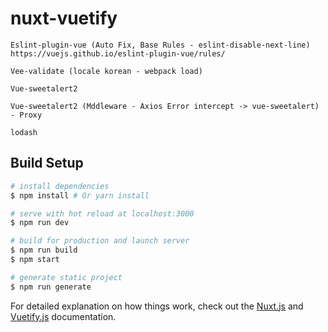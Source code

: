 # nuxt-vuetify

``` INFO
Eslint-plugin-vue (Auto Fix, Base Rules - eslint-disable-next-line) 
https://vuejs.github.io/eslint-plugin-vue/rules/

Vee-validate (locale korean - webpack load)

Vue-sweetalert2

Vue-sweetalert2 (Mddleware - Axios Error intercept -> vue-sweetalert)
- Proxy 

lodash
```

## Build Setup

``` bash
# install dependencies
$ npm install # Or yarn install

# serve with hot reload at localhost:3000
$ npm run dev

# build for production and launch server
$ npm run build
$ npm start

# generate static project
$ npm run generate
```

For detailed explanation on how things work, check out the [Nuxt.js](https://github.com/nuxt/nuxt.js) and [Vuetify.js](https://vuetifyjs.com/) documentation.
